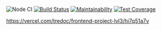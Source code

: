 ![Node CI](https://github.com/tredoc/frontend-project-lvl3/workflows/Node%20CI/badge.svg)
[![Build Status](https://travis-ci.org/tredoc/frontend-project-lvl3.svg?branch=master)](https://travis-ci.org/tredoc/frontend-project-lvl3)
[![Maintainability](https://api.codeclimate.com/v1/badges/8bb1792743eda170ccd1/maintainability)](https://codeclimate.com/github/tredoc/frontend-project-lvl3/maintainability)
[![Test Coverage](https://api.codeclimate.com/v1/badges/8bb1792743eda170ccd1/test_coverage)](https://codeclimate.com/github/tredoc/frontend-project-lvl3/test_coverage)

https://vercel.com/tredoc/frontend-project-lvl3/hi7q51a7v
